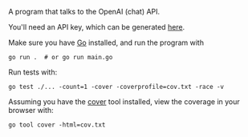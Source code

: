A program that talks to the OpenAI (chat) API.

You'll need an API key, which can be generated [here](https://platform.openai.com/account/api-keys).

Make sure you have [Go](https://go.dev) installed, and run the program with

```
go run .  # or go run main.go
```

Run tests with:

```
go test ./... -count=1 -cover -coverprofile=cov.txt -race -v
```

Assuming you have the [cover](https://pkg.go.dev/cmd/cover)  tool installed, view the coverage in your browser with:

```
go tool cover -html=cov.txt
```

